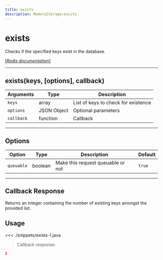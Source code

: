 ```yaml
---
title: exists
description: MemoryStorage:exists
---
```


# exists

Checks if the specified keys exist in the database.

[[_Redis documentation_]](https://redis.io/commands/exists)

---

## exists(keys, [options], callback)

| Arguments  | Type        | Description                         |
| ---------- | ----------- | ----------------------------------- |
| `keys`     | array       | List of keys to check for existence |
| `options`  | JSON Object | Optional parameters                 |
| `callback` | function    | Callback                            |

---

## Options

| Option     | Type    | Description                       | Default |
| ---------- | ------- | --------------------------------- | ------- |
| `queuable` | boolean | Make this request queuable or not | `true`  |

---

## Callback Response

Returns an integer containing the number of existing keys amongst the provided list.

## Usage

<<< ./snippets/exists-1.java

> Callback response:

```json
2
```
